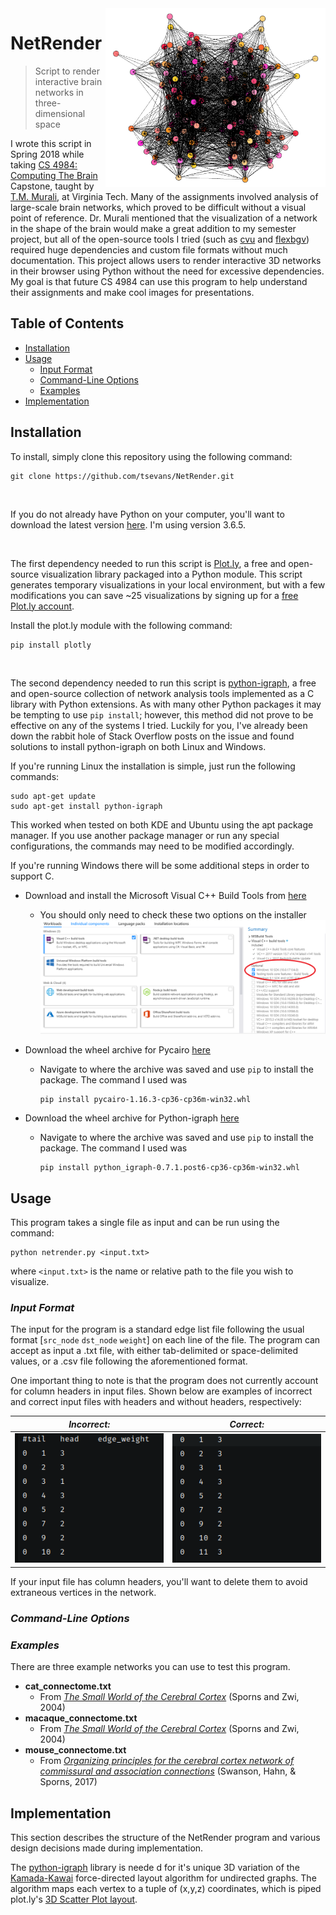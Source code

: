 <img src="images/icon.png" align="right" height="286" width="352"/>

# NetRender
> Script to render interactive brain networks in three-dimensional space

I wrote this script in Spring 2018 while taking [CS 4984: Computing The Brain](http://courses.cs.vt.edu/cs4984/2018-spring-computing-the-brain/) Capstone, taught by [T.M. Murali](http://bioinformatics.cs.vt.edu/~murali/), at Virginia Tech. Many of the assignments involved analysis of large-scale brain networks, which proved to be difficult without a visual point of reference. Dr. Murali mentioned that the visualization of a network in the shape of the brain would make a great addition to my semester project, but all of the open-source tools I tried (such as [cvu](https://github.com/aestrivex/cvu) and [flexbgv](https://sourceforge.net/projects/flexbgv/)) required huge dependencies and custom file formats without much documentation.
This project allows users to render interactive 3D networks in their browser using Python without the need for excessive dependencies. My goal is that future CS 4984 can use this program to help understand their assignments and make cool images for presentations.


## Table of Contents
  * [Installation](#installation)
  * [Usage](#usage)
    - [Input Format](#input-format)
    - [Command-Line Options](#command-line-options)
    - [Examples](#examples)
  * [Implementation](#implementation)


## Installation
To install, simply clone this repository using the following command: 
```commandline
git clone https://github.com/tsevans/NetRender.git
```

<br>

If you do not already have Python on your computer, you'll want to download the latest version [here](https://www.python.org/downloads/). I'm using version 3.6.5.

<br>

The first dependency needed to run this script is [Plot.ly](https://plot.ly/), a free and open-source visualization library packaged into a Python module.
This script generates temporary visualizations in your local environment, but with a few modifications you can save ~25 visualizations by signing up for a [free Plot.ly account](https://plot.ly/accounts/login/#/).

Install the plot.ly module with the following command:
```commandline
pip install plotly
```
<br>

The second dependency needed to run this script is [python-igraph](http://igraph.org/python/), a free and open-source collection of network analysis tools implemented as a C library with Python extensions.
As with many other Python packages it may be tempting to use `pip install`; however, this method did not prove to be effective on any of the systems I tried.
Luckily for you, I've already been down the rabbit hole of Stack Overflow posts on the issue and found solutions to install python-igraph on both Linux and Windows.

If you're running Linux the installation is simple, just run the following commands:
```commandline
sudo apt-get update
sudo apt-get install python-igraph
```
This worked when tested on both KDE and Ubuntu using the apt package manager.
If you use another package manager or run any special configurations, the commands may need to be modified accordingly.

If you're running Windows there will be some additional steps in order to support C.

* Download and install the Microsoft Visual C++ Build Tools from [here](https://www.visualstudio.com/downloads/#build-tools-for-visual-studio-2017)
    
    * You should only need to check these two options on the installer <img src="images/build_tools.png">

* Download the wheel archive for Pycairo [here](https://www.lfd.uci.edu/~gohlke/pythonlibs/#pycairo)
    
    * Navigate to where the archive was saved and use `pip` to install the package. The command I used was
        ```commandline
        pip install pycairo-1.16.3-cp36-cp36m-win32.whl 
        ```

* Download the wheel archive for Python-igraph [here](https://www.lfd.uci.edu/~gohlke/pythonlibs/#python-igraph)
    
    * Navigate to where the archive was saved and use `pip` to install the package. The command I used was
        ```commandline
        pip install python_igraph-0.7.1.post6-cp36-cp36m-win32.whl 
        ```


## Usage

This program takes a single file as input and can be run using the command:
```commandline
python netrender.py <input.txt>
```
where `<input.txt>` is the name or relative path to the file you wish to visualize.

### *Input Format*
The input for the program is a standard edge list file following the usual format [`src_node` `dst_node` `weight`] on each line of the file. The program can accept as input a .txt file, with either tab-delimited or space-delimited values, or a .csv file following the aforementioned format.

One important thing to note is that the program does not currently account for column headers in input files. Shown below are examples of incorrect and correct input files with headers and without headers, respectively:

*Incorrect:*                                                    |  *Correct:*
:--------------------------------------------------------------:|:--------------------------------------------------------------:
<img src="images/bad_input_file.png">  |  <img src="images/good_input_file.png">

If your input file has column headers, you'll want to delete them to avoid extraneous vertices in the network.

### *Command-Line Options*


### *Examples*
There are three example networks you can use to test this program.

* **cat_connectome.txt**
    * From [_The Small World of the Cerebral Cortex_](https://www.ncbi.nlm.nih.gov/pubmed/15319512) (Sporns and Zwi, 2004)
* **macaque_connectome.txt**
    * From [_The Small World of the Cerebral Cortex_](https://www.ncbi.nlm.nih.gov/pubmed/15319512) (Sporns and Zwi, 2004)
* **mouse_connectome.txt**
    * From [_Organizing principles for the cerebral cortex network of commissural and association connections_](http://www.pnas.org/content/pnas/114/45/E9692.full.pdf) (Swanson, Hahn, & Sporns, 2017)
    

## Implementation
This section describes the structure of the NetRender program and various design decisions made during implementation.

The [python-igraph](http://igraph.org/python/) library is neede d for it's unique 3D variation of the [Kamada-Kawai](http://citeseerx.ist.psu.edu/viewdoc/download?doi=10.1.1.387.7401&rep=rep1&type=pdf) force-directed layout algorithm for undirected graphs.
The algorithm maps each vertex to a tuple of (x,y,z) coordinates, which is piped plot.ly's [3D Scatter Plot layout](https://plot.ly/python/3d-scatter-plots/). 
 